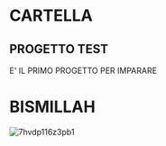 # CARTELLA
## PROGETTO TEST
E' IL PRIMO PROGETTO PER IMPARARE

# BISMILLAH
![7hvdp116z3pb1](https://github.com/user-attachments/assets/ea02a383-aa20-4d8b-b538-9b70d8b393c9)
